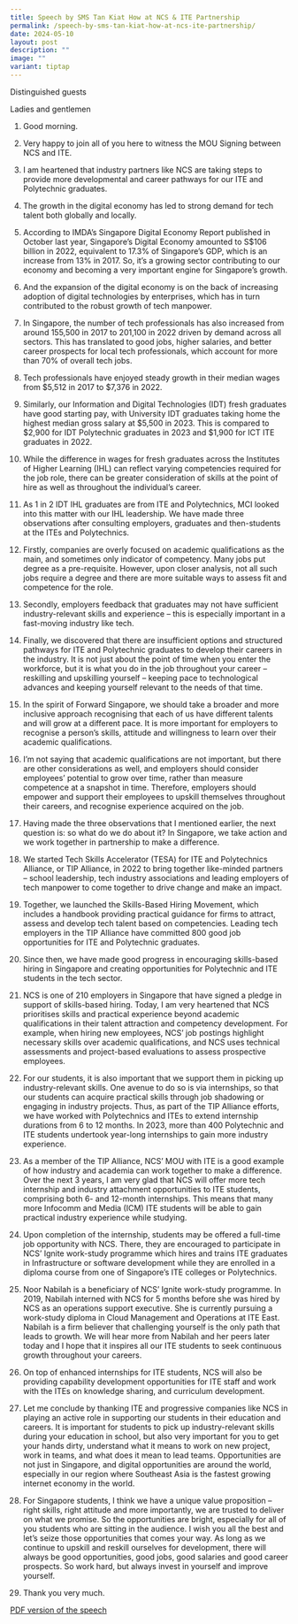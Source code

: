 ```yaml
---
title: Speech by SMS Tan Kiat How at NCS & ITE Partnership
permalink: /speech-by-sms-tan-kiat-how-at-ncs-ite-partnership/
date: 2024-05-10
layout: post
description: ""
image: ""
variant: tiptap
---
```

<p>Distinguished guests</p>
<p>Ladies and gentlemen</p>
<ol>
<li>
<p>Good morning.</p>
<p></p>
</li>
<li>
<p>Very happy to join all of you here to witness the MOU Signing between
NCS and ITE.</p>
<p></p>
</li>
<li>
<p>I am heartened that industry partners like NCS are taking steps to provide
more developmental and career pathways for our ITE and Polytechnic graduates.</p>
<p></p>
</li>
<li>
<p>The growth in the digital economy has led to strong demand for tech talent
both globally and locally.</p>
<p></p>
</li>
<li>
<p>According to IMDA’s Singapore Digital Economy Report published in October
last year, Singapore’s Digital Economy amounted to S$106 billion in 2022,
equivalent to 17.3% of Singapore’s GDP, which is an increase from 13% in
2017. So, it’s a growing sector contributing to our economy and becoming
a very important engine for Singapore’s growth.</p>
<p></p>
</li>
<li>
<p>And the expansion of the digital economy is on the back of increasing
adoption of digital technologies by enterprises, which has in turn contributed
to the robust growth of tech manpower.</p>
<p></p>
</li>
<li>
<p>In Singapore, the number of tech professionals has also increased from
around 155,500 in 2017 to 201,100 in 2022 driven by demand across all sectors.
This has translated to good jobs, higher salaries, and better career prospects
for local tech professionals, which account for more than 70% of overall
tech jobs.</p>
<p></p>
</li>
<li>
<p>Tech professionals have enjoyed steady growth in their median wages from
$5,512 in 2017 to $7,376 in 2022.</p>
<p></p>
</li>
<li>
<p>Similarly, our Information and Digital Technologies (IDT) fresh graduates
have good starting pay, with University IDT graduates taking home the highest
median gross salary at $5,500 in 2023. This is compared to $2,900 for IDT
Polytechnic graduates in 2023 and $1,900 for ICT ITE graduates in 2022.</p>
<p></p>
</li>
<li>
<p>While the difference in wages for fresh graduates across the Institutes
of Higher Learning (IHL) can reflect varying competencies required for
the job role, there can be greater consideration of skills at the point
of hire as well as throughout the individual’s career.</p>
<p></p>
</li>
<li>
<p>As 1 in 2 IDT IHL graduates are from ITE and Polytechnics, MCI looked
into this matter with our IHL leadership. We have made three observations
after consulting employers, graduates and then-students at the ITEs and
Polytechnics.</p>
<p></p>
</li>
<li>
<p>Firstly, companies are overly focused on academic qualifications as the
main, and sometimes only indicator of competency. Many jobs put degree
as a pre-requisite. However, upon closer analysis, not all such jobs require
a degree and there are more suitable ways to assess fit and competence
for the role.</p>
<p></p>
</li>
<li>
<p>Secondly, employers feedback that graduates may not have sufficient industry-relevant
skills and experience – this is especially important in a fast-moving industry
like tech.</p>
<p></p>
</li>
<li>
<p>Finally, we discovered that there are insufficient options and structured
pathways for ITE and Polytechnic graduates to develop their careers in
the industry. It is not just about the point of time when you enter the
workforce, but it is what you do in the job throughout your career – reskilling
and upskilling yourself – keeping pace to technological advances and keeping
yourself relevant to the needs of that time.</p>
<p></p>
</li>
<li>
<p>In the spirit of Forward Singapore, we should take a broader and more
inclusive approach recognising that each of us have different talents and
will grow at a different pace. It is more important for employers to recognise
a person’s skills, attitude and willingness to learn over their academic
qualifications.</p>
<p></p>
</li>
<li>
<p>I’m not saying that academic qualifications are not important, but there
are other considerations as well, and employers should consider employees’
potential to grow over time, rather than measure competence at a snapshot
in time. Therefore, employers should empower and support their employees
to upskill themselves throughout their careers, and recognise experience
acquired on the job.</p>
<p></p>
</li>
<li>
<p>Having made the three observations that I mentioned earlier, the next
question is: so what do we do about it? In Singapore, we take action and
we work together in partnership to make a difference.</p>
<p></p>
</li>
<li>
<p>We started Tech Skills Accelerator (TESA) for ITE and Polytechnics Alliance,
or TIP Alliance, in 2022 to bring together like-minded partners – school
leadership, tech industry associations and leading employers of tech manpower
to come together to drive change and make an impact.</p>
<p></p>
</li>
<li>
<p>Together, we launched the Skills-Based Hiring Movement, which includes
a handbook providing practical guidance for firms to attract, assess and
develop tech talent based on competencies. Leading tech employers in the
TIP Alliance have committed 800 good job opportunities for ITE and Polytechnic
graduates.</p>
<p></p>
</li>
<li>
<p>Since then, we have made good progress in encouraging skills-based hiring
in Singapore and creating opportunities for Polytechnic and ITE students
in the tech sector.</p>
<p></p>
</li>
<li>
<p>NCS is one of 210 employers in Singapore that have signed a pledge in
support of skills-based hiring. Today, I am very heartened that NCS prioritises
skills and practical experience beyond academic qualifications in their
talent attraction and competency development. For example, when hiring
new employees, NCS’ job postings highlight necessary skills over academic
qualifications, and NCS uses technical assessments and project-based evaluations
to assess prospective employees.</p>
<p></p>
</li>
<li>
<p>For our students, it is also important that we support them in picking
up industry-relevant skills. One avenue to do so is via internships, so
that our students can acquire practical skills through job shadowing or
engaging in industry projects. Thus, as part of the TIP Alliance efforts,
we have worked with Polytechnics and ITEs to extend internship durations
from 6 to 12 months. In 2023, more than 400 Polytechnic and ITE students
undertook year-long internships to gain more industry experience.</p>
<p></p>
</li>
<li>
<p>As a member of the TIP Alliance, NCS’ MOU with ITE is a good example of
how industry and academia can work together to make a difference. Over
the next 3 years, I am very glad that NCS will offer more tech internship
and industry attachment opportunities to ITE students, comprising both
6- and 12-month internships. This means that many more Infocomm and Media
(ICM) ITE students will be able to gain practical industry experience while
studying.</p>
<p></p>
</li>
<li>
<p>Upon completion of the internship, students may be offered a full-time
job opportunity with NCS. There, they are encouraged to participate in
NCS’ Ignite work-study programme which hires and trains ITE graduates in
Infrastructure or software development while they are enrolled in a diploma
course from one of Singapore’s ITE colleges or Polytechnics.</p>
<p></p>
</li>
<li>
<p>Noor Nabilah is a beneficiary of NCS’ Ignite work-study programme. In
2019, Nabilah interned with NCS for 5 months before she was hired by NCS
as an operations support executive. She is currently pursuing a work-study
diploma in Cloud Management and Operations at ITE East. Nabilah is a firm
believer that challenging yourself is the only path that leads to growth.
We will hear more from Nabilah and her peers later today and I hope that
it inspires all our ITE students to seek continuous growth throughout your
careers.</p>
<p></p>
</li>
<li>
<p>On top of enhanced internships for ITE students, NCS will also be providing
capability development opportunities for ITE staff and work with the ITEs
on knowledge sharing, and curriculum development.</p>
<p></p>
</li>
<li>
<p>Let me conclude by thanking ITE and progressive companies like NCS in
playing an active role in supporting our students in their education and
careers. It is important for students to pick up industry-relevant skills
during your education in school, but also very important for you to get
your hands dirty, understand what it means to work on new project, work
in teams, and what does it mean to lead teams. Opportunities are not just
in Singapore, and digital opportunities are around the world, especially
in our region where Southeast Asia is the fastest growing internet economy
in the world.</p>
<p></p>
</li>
<li>
<p>For Singapore students, I think we have a unique value proposition – right
skills, right attitude and more importantly, we are trusted to deliver
on what we promise. So the opportunities are bright, especially for all
of you students who are sitting in the audience. I wish you all the best
and let’s seize those opportunities that comes your way. As long as we
continue to upskill and reskill ourselves for development, there will always
be good opportunities, good jobs, good salaries and good career prospects.
So work hard, but always invest in yourself and improve yourself.</p>
<p></p>
</li>
<li>
<p>Thank you very much.</p>
</li>
</ol>
<p><a href="/files/Speeches 2024/Speech_by_SMS_Tan_Kiat_How_at_NCS___ITE_Partnership_on_Internship___Industry_Attachment_Opportunities__10_May_.pdf" rel="noopener noreferrer nofollow" target="_blank">PDF version of the speech</a>
</p>